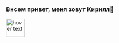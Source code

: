 ### Внсем привет, меня зовут Кирилл👋
<img src="http://s1.iconbird.com/ico/2013/6/289/w512h5121371656117html5.png" width="50" title="hover text">

<!--
**kiars1/kiars1** is a ✨ _special_ ✨ repository because its `README.md` (this file) appears on your GitHub profile.

Here are some ideas to get you started:

- 🔭 I’m currently working on ...
- 🌱 I’m currently learning ...
- 👯 I’m looking to collaborate on ...
- 🤔 I’m looking for help with ...
- 💬 Ask me about ...
- 📫 How to reach me: ...
- 😄 Pronouns: ...
- ⚡ Fun fact: ...
-->
